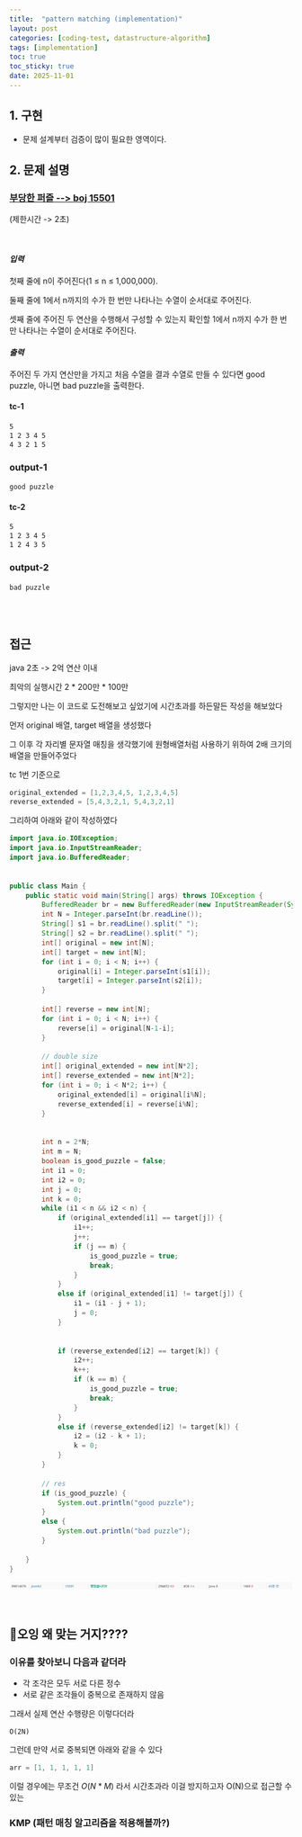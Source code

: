 ```yaml
---
title:  "pattern matching (implementation)"
layout: post
categories: [coding-test, datastructure-algorithm] 
tags: [implementation]
toc: true
toc_sticky: true
date: 2025-11-01
---
```

<!-- MathJax Script for this post only -->
<script type="text/javascript" async
  src="https://cdnjs.cloudflare.com/ajax/libs/mathjax/2.7.7/MathJax.js?config=TeX-AMS-MML_HTMLorMML">
</script>
<script type="text/x-mathjax-config">
  MathJax.Hub.Config({
    tex2jax: {
      inlineMath: [ ['$','$'], ['\\(','\\)'] ],
      displayMath: [ ['$$','$$'], ['\\[','\\]'] ],
      processEscapes: true
    }
  });
</script>


## 1. 구현
- 문제 설계부터 검증이 많이 필요한 영역이다.


## 2. 문제 설명
### [부당한 퍼즐 --> boj 15501](https://www.acmicpc.net/problem/15501)
(제한시간 -> 2초)


<br>

#### *입력*
첫째 줄에 n이 주어진다(1 ≤ n ≤ 1,000,000).

둘째 줄에 1에서 n까지의 수가 한 번만 나타나는 수열이 순서대로 주어진다.

셋째 줄에 주어진 두 연산을 수행해서 구성할 수 있는지 확인할 1에서 n까지 수가 한 번만 나타나는 수열이 순서대로 주어진다.

#### *출력*
주어진 두 가지 연산만을 가지고 처음 수열을 결과 수열로 만들 수 있다면 good puzzle, 아니면 bad puzzle을 출력한다.


#### tc-1
```
5
1 2 3 4 5
4 3 2 1 5
```

### output-1
```
good puzzle
```

#### tc-2
```
5
1 2 3 4 5
1 2 4 3 5
```

### output-2
```
bad puzzle
```


<br><br>

## 접근
java 2초 -> 2억 연산 이내

최악의 실행시간
2 * 200만 * 100만

그렇지만 나는 이 코드로 도전해보고 싶었기에 시간초과를 하든말든 작성을 해보았다

먼저 original 배열, target 배열을 생성했다 

그 이후 각 자리별 문자열 매칭을 생각했기에 원형배열처럼 사용하기 위하여 2배 크기의 배열을 만들어주었다

tc 1번 기준으로 

```java
original_extended = [1,2,3,4,5, 1,2,3,4,5]
reverse_extended = [5,4,3,2,1, 5,4,3,2,1]
```


그리하여 아래와 같이 작성하였다

```java
import java.io.IOException;
import java.io.InputStreamReader;
import java.io.BufferedReader;


public class Main {
	public static void main(String[] args) throws IOException {
		BufferedReader br = new BufferedReader(new InputStreamReader(System.in));
		int N = Integer.parseInt(br.readLine());
		String[] s1 = br.readLine().split(" ");
		String[] s2 = br.readLine().split(" ");
		int[] original = new int[N];
		int[] target = new int[N];
		for (int i = 0; i < N; i++) {
			original[i] = Integer.parseInt(s1[i]);
			target[i] = Integer.parseInt(s2[i]);
		}
		
		int[] reverse = new int[N];
		for (int i = 0; i < N; i++) {
			reverse[i] = original[N-1-i];
		}
		
		// double size
		int[] original_extended = new int[N*2];
		int[] reverse_extended = new int[N*2];
		for (int i = 0; i < N*2; i++) {
			original_extended[i] = original[i%N];
			reverse_extended[i] = reverse[i%N];
		}
		
		
		int n = 2*N;
		int m = N;
		boolean is_good_puzzle = false;
		int i1 = 0;
		int i2 = 0;
		int j = 0;
		int k = 0;
		while (i1 < n && i2 < n) {
			if (original_extended[i1] == target[j]) {
				i1++;
				j++;
				if (j == m) {
					is_good_puzzle = true;
					break;
				}
			}
			else if (original_extended[i1] != target[j]) {
				i1 = (i1 - j + 1);
				j = 0;
			}
			
			
			if (reverse_extended[i2] == target[k]) {
				i2++;
				k++;
				if (k == m) {
					is_good_puzzle = true;
					break;
				}
			}
			else if (reverse_extended[i2] != target[k]) {
				i2 = (i2 - k + 1);
				k = 0;
			}
		}
		
		// res
		if (is_good_puzzle) {
			System.out.println("good puzzle");
		}
		else {
			System.out.println("bad puzzle");
		}
		
	}
}
```

![Desktop View](/assets/img/boj/boj_11501_1.jpg)

<br>

## 👀오잉 왜 맞는 거지????
### 이유를 찾아보니 다음과 같더라
- 각 조각은 모두 서로 다른 정수
- 서로 같은 조각들이 중복으로 존재하지 않음

그래서 실제 연산 수행량은 이렇다더라
```
O(2N)
```
그런데 만약 서로 중복되면 아래와 같을 수 있다

```java
arr = [1, 1, 1, 1, 1]
```

이럴 경우에는 무조건 $O(N*M)$ 라서 시간초과라 이걸 방지하고자 O(N)으로 접근할 수 있는

### KMP (패턴 매칭 알고리즘을 적용해볼까?)